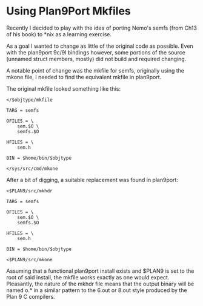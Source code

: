 # Using Plan9Port Mkfiles

Recently I decided to play with the idea of porting Nemo's semfs (from Ch13 of his book) to \*nix as a learning exercise.

As a goal I wanted to change as little of the original code as possible. Even with the plan9port 9c/9l bindings however, some portions of the source (unnamed struct members, mostly) did not build and required changing.

A notable point of change was the mkfile for semfs, originally using the mkone file, I needed to find the equivalent mkfile in plan9port.

The original mkfile looked something like this:

	</$objtype/mkfile
	
	TARG = semfs
	
	OFILES = \
		sem.$O \
		semfs.$O
	
	HFILES = \
		sem.h
	
	BIN = $home/bin/$objtype
	
	</sys/src/cmd/mkone

After a bit of digging, a suitable replacement was found in plan9port:

	<$PLAN9/src/mkhdr
	
	TARG = semfs
	
	OFILES = \
		sem.$O \
		semfs.$O
	
	HFILES = \
		sem.h
	
	BIN = $home/bin/$objtype
	
	<$PLAN9/src/mkone

Assuming that a functional plan9port install exists and $PLAN9 is set to the root of said install, the mkfile works exactly as one would expect. Pleasantly, the nature of the mkhdr file means that the output binary will be named o.\* in a similar pattern to the 6.out or 8.out style produced by the Plan 9 C compilers. 


